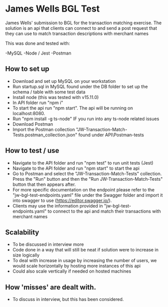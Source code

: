 # James Wells BGL Test

James Wells' submission to BGL for the transaction matching exercise. The solution is an api that clients can connect to and send a post request that they can use to match transaction descriptions with merchant names

This was done and tested with:

-MySQL
-Node / Jest
-Postman

## How to set up

- Download and set up MySQL on your workstation
- Run startup.sql in MySQL found under the DB folder to set up the schema / table with some test data
- Install node (this was tested with v15.11.0)
- In API folder run "npm i"
- To start the api run "npm start". The api will be running on localhost:8080.
- Run "npm install -g ts-node" IF you run into any ts-node related issues
- Download Postman
- Import the Postman collection "JW-Transaction-Match-Tests.postman_collection.json" found under API\Postman-tests


## How to test / use

- Navigate to the API folder and run "npm test" to run unit tests (Jest)
- Navigate to the API folder and run "npm start" to start the api
- Go to Postman and select the "JW-Transaction-Match-Tests" collection. Press the "Run" button and then the "Run JW-Transaction-Match-Tests" button that then appears after.
- For more specific documentation on the endpoint please refer to the "jw-bgl-test-endpoints.yaml" file under the Swagger folder and import it into swagger to use (https://editor.swagger.io/).
- Clients may use the information provided in "jw-bgl-test-endpoints.yaml" to connect to the api and match their transactions with merchant names

## Scalability

- To be discussed in interview more
- Code done in a way that will still be neat if solution were to increase in size logically
- To deal with increase in usage by increasing the number of users, we would scale horizontally by hosting more instances of this api
- Could also scale vertically if needed on hosted machines


## How 'misses' are dealt with.

- To discuss in interview, but this has been considered.
